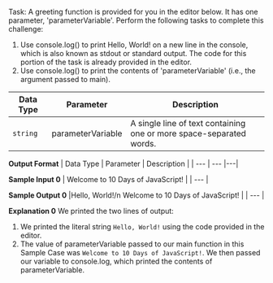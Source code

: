   Task:
A greeting function is provided for you in the editor below. It has one parameter, 'parameterVariable'. Perform the following tasks to complete this challenge:
  1. Use console.log() to print Hello, World! on a new line in the console, which is also known as stdout or standard output. The code for this portion of the task is already provided in the editor. 
  2. Use console.log() to print the contents of 'parameterVariable' (i.e., the argument passed to main).

| Data Type | Parameter | Description |
| --- | --- |---|
| ```string```  | parameterVariable | A single line of text containing one or more space-separated words.|

**Output Format**
| Data Type | Parameter | Description |
| --- | --- |---|

**Sample Input 0**
| Welcome to 10 Days of JavaScript! |
| --- |

**Sample Output 0**
|Hello, World!/n Welcome to 10 Days of JavaScript! |
| --- |

**Explanation 0**
We printed the two lines of output:
1. We printed the literal string ```Hello, World!``` using the code provided in the editor.
2. The value of parameterVariable passed to our main function in this Sample Case was ```Welcome to 10 Days of JavaScript!```. We then passed our variable to console.log, which printed the contents of parameterVariable.
